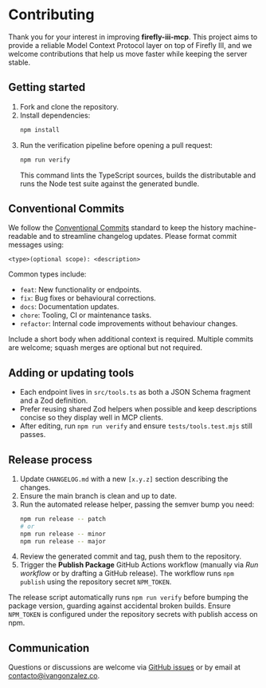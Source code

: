 # Contributing

Thank you for your interest in improving **firefly-iii-mcp**. This project aims
to provide a reliable Model Context Protocol layer on top of Firefly III, and we
welcome contributions that help us move faster while keeping the server stable.

## Getting started

1. Fork and clone the repository.
2. Install dependencies:
   ```bash
   npm install
   ```
3. Run the verification pipeline before opening a pull request:
   ```bash
   npm run verify
   ```
   This command lints the TypeScript sources, builds the distributable and runs
   the Node test suite against the generated bundle.

## Conventional Commits

We follow the [Conventional Commits](https://www.conventionalcommits.org/)
standard to keep the history machine-readable and to streamline changelog
updates. Please format commit messages using:

```
<type>(optional scope): <description>
```

Common types include:

- `feat`: New functionality or endpoints.
- `fix`: Bug fixes or behavioural corrections.
- `docs`: Documentation updates.
- `chore`: Tooling, CI or maintenance tasks.
- `refactor`: Internal code improvements without behaviour changes.

Include a short body when additional context is required. Multiple commits are
welcome; squash merges are optional but not required.

## Adding or updating tools

- Each endpoint lives in `src/tools.ts` as both a JSON Schema fragment and a Zod
  definition.
- Prefer reusing shared Zod helpers when possible and keep descriptions concise
  so they display well in MCP clients.
- After editing, run `npm run verify` and ensure `tests/tools.test.mjs` still
  passes.

## Release process

1. Update `CHANGELOG.md` with a new `[x.y.z]` section describing the changes.
2. Ensure the main branch is clean and up to date.
3. Run the automated release helper, passing the semver bump you need:
   ```bash
   npm run release -- patch
   # or
   npm run release -- minor
   npm run release -- major
   ```
4. Review the generated commit and tag, push them to the repository.
5. Trigger the **Publish Package** GitHub Actions workflow (manually via
   *Run workflow* or by drafting a GitHub release). The workflow runs
   `npm publish` using the repository secret `NPM_TOKEN`.

The release script automatically runs `npm run verify` before bumping the
package version, guarding against accidental broken builds. Ensure `NPM_TOKEN`
is configured under the repository secrets with publish access on npm.

## Communication

Questions or discussions are welcome via
[GitHub issues](https://github.com/ivangonzalez/firefly-iii-mcp/issues) or by
email at [contacto@ivangonzalez.co](mailto:contacto@ivangonzalez.co).
